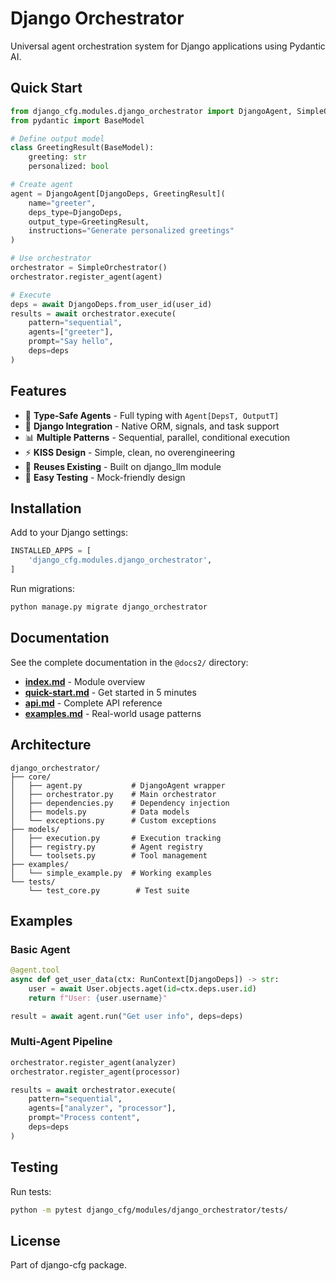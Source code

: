 # Django Orchestrator

Universal agent orchestration system for Django applications using Pydantic AI.

## Quick Start

```python
from django_cfg.modules.django_orchestrator import DjangoAgent, SimpleOrchestrator, DjangoDeps
from pydantic import BaseModel

# Define output model
class GreetingResult(BaseModel):
    greeting: str
    personalized: bool

# Create agent
agent = DjangoAgent[DjangoDeps, GreetingResult](
    name="greeter",
    deps_type=DjangoDeps,
    output_type=GreetingResult,
    instructions="Generate personalized greetings"
)

# Use orchestrator
orchestrator = SimpleOrchestrator()
orchestrator.register_agent(agent)

# Execute
deps = await DjangoDeps.from_user_id(user_id)
results = await orchestrator.execute(
    pattern="sequential",
    agents=["greeter"],
    prompt="Say hello",
    deps=deps
)
```

## Features

- 🎯 **Type-Safe Agents** - Full typing with `Agent[DepsT, OutputT]`
- 🔧 **Django Integration** - Native ORM, signals, and task support
- 📊 **Multiple Patterns** - Sequential, parallel, conditional execution
- ⚡ **KISS Design** - Simple, clean, no overengineering
- 🔄 **Reuses Existing** - Built on django_llm module
- 🧪 **Easy Testing** - Mock-friendly design

## Installation

Add to your Django settings:

```python
INSTALLED_APPS = [
    'django_cfg.modules.django_orchestrator',
]
```

Run migrations:

```bash
python manage.py migrate django_orchestrator
```

## Documentation

See the complete documentation in the `@docs2/` directory:

- **[index.md](@docs2/index.md)** - Module overview
- **[quick-start.md](@docs2/quick-start.md)** - Get started in 5 minutes
- **[api.md](@docs2/api.md)** - Complete API reference
- **[examples.md](@docs2/examples.md)** - Real-world usage patterns

## Architecture

```
django_orchestrator/
├── core/
│   ├── agent.py           # DjangoAgent wrapper
│   ├── orchestrator.py    # Main orchestrator
│   ├── dependencies.py    # Dependency injection
│   ├── models.py          # Data models
│   └── exceptions.py      # Custom exceptions
├── models/
│   ├── execution.py       # Execution tracking
│   ├── registry.py        # Agent registry
│   └── toolsets.py        # Tool management
├── examples/
│   └── simple_example.py  # Working examples
└── tests/
    └── test_core.py        # Test suite
```

## Examples

### Basic Agent

```python
@agent.tool
async def get_user_data(ctx: RunContext[DjangoDeps]) -> str:
    user = await User.objects.aget(id=ctx.deps.user.id)
    return f"User: {user.username}"

result = await agent.run("Get user info", deps=deps)
```

### Multi-Agent Pipeline

```python
orchestrator.register_agent(analyzer)
orchestrator.register_agent(processor)

results = await orchestrator.execute(
    pattern="sequential",
    agents=["analyzer", "processor"],
    prompt="Process content",
    deps=deps
)
```

## Testing

Run tests:

```bash
python -m pytest django_cfg/modules/django_orchestrator/tests/
```

## License

Part of django-cfg package.

